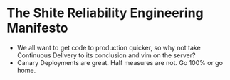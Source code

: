 # The Shite Reliability Engineering Manifesto

* We all want to get code to production quicker, so why not take Continuous Delivery to its conclusion and vim on the server?
* Canary Deployments are great.  Half measures are not.  Go 100% or go home.
